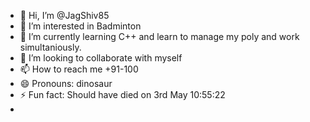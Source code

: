 - 👋 Hi, I’m @JagShiv85
- 👀 I’m interested in Badminton
- 🌱 I’m currently learning C++ and learn to manage my poly and work simultaniously.
- 💞️ I’m looking to collaborate with myself
- 📫 How to reach me +91-100
- 😄 Pronouns: dinosaur
- ⚡ Fun fact: Should have died on 3rd May 10:55:22
- 

<!---
JagShiv85/JagShiv85 is a ✨ special ✨ repository because its `README.md` (this file) appears on your GitHub profile.
You can click the Preview link to take a look at your changes.
--->
